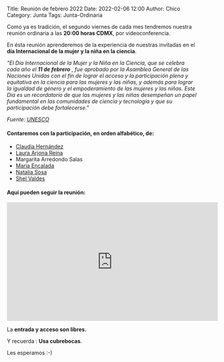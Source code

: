 Title: Reunión de febrero 2022
Date: 2022-02-06 12:00
Author: Chico
Category: Junta
Tags: Junta-Ordinaria

Como ya es tradición, el segundo viernes de cada mes tendremos nuestra reunión ordinaria a las __20:00 horas CDMX__, por videoconferencia.

En ésta reunión aprenderemos de la experiencia de nuestras invitadas en el __día Internacional de la mujer y la niña en la ciencia__.

<!-- break -->

_"El Día Internacional de la Mujer y la Niña en la Ciencia, que se celebra cada año el __11 de febrero__ , fue aprobado por la Asamblea General de las Naciones Unidas con el fin de lograr el acceso y la participación plena y equitativa en la ciencia para las mujeres y las niñas, y además para lograr la igualdad de género y el empoderamiento de las mujeres y las niñas. Este Día es un recordatorio de que las mujeres y las niñas desempeñan un papel fundamental en las comunidades de ciencia y tecnología y que su participación debe fortalecerse."_

_Fuente: [UNESCO](https://es.unesco.org/commemorations/womenandgirlinscienceday)_

#### Contaremos con la participación, en orden alfabético, de:

* [Claudia Hernández](https://twitter.com/casyopea)
* [Laura Arjona Reina](https://wiki.debian.org/LauraArjona)
* Margarita Arredondo Salas
* [Maria Encalada](https://twitter.com/AniiEncalada)
* [Natalia Sosa](https://twitter.com/nattch)
* [Shel Valdes](https://twitter.com/shelvaldes)

#### Aquí pueden seguir la reunión:

<iframe width="560" height="315" src="https://www.youtube.com/embed/xZrpetJX-tw" title="YouTube video player" frameborder="0" allow="accelerometer; autoplay; clipboard-write; encrypted-media; gyroscope; picture-in-picture" allowfullscreen></iframe>

La __entrada y acceso son libres.__

Y recuerda :  __Usa cubrebocas__.

Les esperamos :-)
